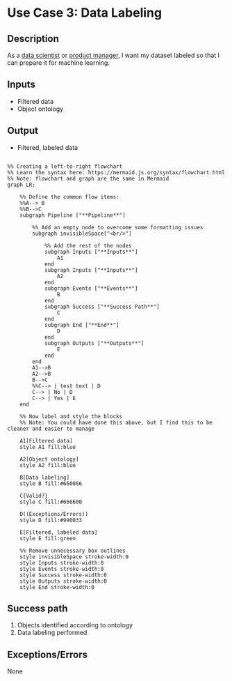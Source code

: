 # Use Case 3: Data Labeling

## Description

As a <a href='https://github.com/MLOps-OpenAPI/arch-diagrams?tab=readme-ov-file#data-scientists'>data scientist</a> or <a href="https://github.com/MLOps-OpenAPI/arch-diagrams?tab=readme-ov-file#product-managers">product manager</a>, I want my dataset labeled so that I can prepare it for machine learning.

## Inputs

* Filtered data
* Object ontology

## Output

* Filtered, labeled data

```mermaid

%% Creating a left-to-right flowchart
%% Learn the syntax here: https://mermaid.js.org/syntax/flowchart.html
%% Note: flowchart and graph are the same in Mermaid
graph LR;

    %% Define the common flow items:
    %%A--> B
    %%B-->C
    subgraph Pipeline ["**Pipeline**"]
        
        %% Add an empty node to overcome some formatting issues
        subgraph invisibleSpace["<br/>"]

            %% Add the rest of the nodes
            subgraph Inputs ["**Inputs**"]
                A1
            end
            subgraph Inputs ["**Inputs**"]
                A2
            end
            subgraph Events ["**Events**"]
                B
            end
            subgraph Success ["**Success Path**"]
                C
            end
            subgraph End ["**End**"]
                D
            end
            subgraph Outputs ["**Outputs**"]
                E
            end
        end
        A1-->B
        A2-->B
        B-->C
        %%C--> | test text | D
        C--> | No | D
        C--> | Yes | E
    end

    %% Now label and style the blocks
    %% Note: You could have done this above, but I find this to be cleaner and easier to manage

    A1[Filtered data]
    style A1 fill:blue

    A2[Object ontology]
    style A2 fill:blue

    B[Data labeling]
    style B fill:#660066

    C{Valid?}
    style C fill:#666600

    D((Exceptions/Errors))
    style D fill:#990033

    E[Filtered, labeled data]
    style E fill:green

    %% Remove unnecessary box outlines
    style invisibleSpace stroke-width:0
    style Inputs stroke-width:0
    style Events stroke-width:0
    style Success stroke-width:0
    style Outputs stroke-width:0
    style End stroke-width:0

```


## Success path

1. Objects identified according to ontology
2. Data labeling performed

## Exceptions/Errors

None